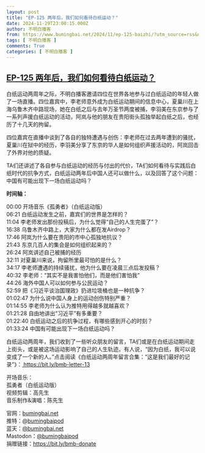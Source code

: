 ```yaml
---
layout: post
title: "EP-125 两年后，我们如何看待白纸运动？"
date: 2024-11-29T23:00:15.000Z
author: 不明白播客
from: https://www.bumingbai.net/2024/11/ep-125-baizhi/?utm_source=rss&utm_medium=rss&utm_campaign=ep-125-baizhi
tags: [ 不明白播客 ]
comments: True
categories: [ 不明白播客 ]
---
```

<!--1732921215000-->
[EP-125 两年后，我们如何看待白纸运动？](https://www.bumingbai.net/2024/11/ep-125-baizhi/?utm_source=rss&utm_medium=rss&utm_campaign=ep-125-baizhi)
------

<div>
<div id="buzzsprout-player-16195523"></div><script src="https://www.buzzsprout.com/1982525/episodes/16195523-.js?container_id=buzzsprout-player-16195523&#038;player=small" type="text/javascript" charset="utf-8"></script><p>白纸运动两周年之际，不明白播客邀请四位在世界各地参与过白纸运动的年轻人做了一场直播。四位嘉宾中，李老师意外成为白纸运动期间的信息中心，夏巢川在上海乌鲁木齐中路现场，她在白纸之后与去年万圣节两度被捕，李羽美在东京参与了一系列声援白纸运动的活动，阿岚与他的朋友在贵阳街头孤独举起白纸之后，也经历了十几天的拘留。</p><p>四位嘉宾在直播中谈到了各自的独特遭遇与创伤：李老师在过去两年遭到的骚扰，夏巢川在狱中的经历，李羽美分享了东京的华人是如何组织声援活动的，阿岚回击了外界对他的质疑。</p><p>TA们还讲述了各自参与白纸运动的经历与付出的代价，TA们如何看待与实践后白纸时代的抗争方式，白纸运动两年后中国人还可以做什么，以及回答了这个问题：中国有可能出现下一场白纸运动吗？</p><p><strong>时间轴：</strong></p><p>00:00 开场音乐《孤勇者》（白纸运动版）<br>06:21 白纸运动发生之前，嘉宾们的世界是怎样的？<br>11:04 李老师发出那份投稿后，为什么觉得“自己的人生完蛋了”？<br>16:38 乌鲁木齐中路上，大家为什么都在发Airdrop？<br>17:46 阿岚为什么要在贵阳的市中心孤独地抗议？<br>21:43 东京几百人的集会是如何组织起来的？<br>26:24 阿岚讲述自己被捕的经历<br>32:11 对夏巢川来说，拘留所里最可怕的是什么？<br>34:17 李老师遭遇的持续骚扰，他为什么要在凌晨三点后发投稿？<br>40:32 李老师：“其实不是我害怕他们，而是他们害怕我”<br>44:26 海外中国人可以如何参与公民运动？<br>52:59 把《习近平谈治国理政》扔进垃圾桶也是一种抗争？<br>01:02:47 为什么说中国人身上的运动创伤特别严重？<br>01:14:55 李老师为什么认为推特用得越多就越喜欢？<br>01:21:28 自由地讲出“习近平”有多重要？<br>01:22:40 白纸运动之后的抗争过程，有哪些感到开心的时刻？<br>01:33:24 中国有可能出现下一场白纸运动吗？</p><p>白纸运动两周年，我们收到了一些听众朋友的留言，TA们或是在白纸运动期间走上街头，或是被这场运动影响了自己的人生轨迹。有人说，“因为白纸，我可以说变成了一个新的人。”点击阅读《白纸运动两周年留言合集：“这是我们最好的记录”》：<a href=" https://bit.ly/bmb-letter-13"> https://bit.ly/bmb-letter-13</a></p><p>开场音乐：<br>孤勇者（白纸运动版）<br>视频剪辑：高先生<br>音乐制作&amp;演唱：陈先生</p><p>官网：<a href="https://www.bumingbai.net/" target="_blank" rel="noreferrer noopener">bumingbai.net</a><br>推特：@<a href="https://twitter.com/bumingbaipod" target="_blank" rel="noreferrer noopener">bumingbaipod</a><br>蓝天：<a href="https://bsky.app/profile/bumingbai.net" target="_blank" rel="noreferrer noopener">@bumingbai.net</a><br>Mastodon：<a href="https://g0v.social/@bumingbaipod" target="_blank" rel="noreferrer noopener">@bumingbaipod</a><br>捐赠链接：<a href="https://bit.ly/bmb-donate" target="_blank" rel="noreferrer noopener">https://bit.ly/bmb-donate</a></p>
</div>
